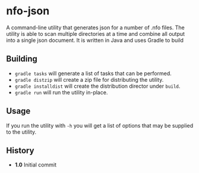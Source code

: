 # nfo-json

A command-line utility that generates json for a number of .nfo files.  The utility is able to scan multiple directories at a time and combine all output into a single json document.  It is written in Java and uses Gradle to build

Building
--------
- `gradle tasks` will generate a list of tasks that can be performed.  
- `gradle distzip` will create a zip file for distributing the utility.
- `gradle installdist` will create the distribution director under `build`.
- `gradle run` will run the utility in-place.

Usage
-----
If you run the utility with `-h` you will get a list of options that may be supplied to the utility.

History
-------
* **1.0** Initial commit
